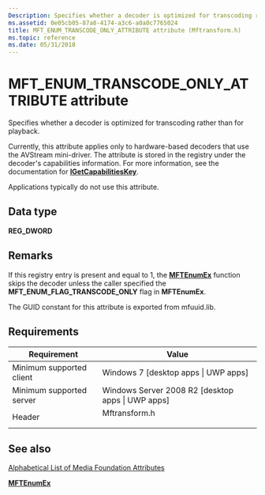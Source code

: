 ```yaml
---
Description: Specifies whether a decoder is optimized for transcoding rather than for playback.
ms.assetid: 0e05cb05-87a8-4174-a3c6-a0a0c7765024
title: MFT_ENUM_TRANSCODE_ONLY_ATTRIBUTE attribute (Mftransform.h)
ms.topic: reference
ms.date: 05/31/2018
---
```


# MFT\_ENUM\_TRANSCODE\_ONLY\_ATTRIBUTE attribute

Specifies whether a decoder is optimized for transcoding rather than for playback.

Currently, this attribute applies only to hardware-based decoders that use the AVStream mini-driver. The attribute is stored in the registry under the decoder's capabilities information. For more information, see the documentation for [**IGetCapabilitiesKey**](/windows/win32/api/strmif/nn-strmif-igetcapabilitieskey).

Applications typically do not use this attribute.

## Data type

**REG\_DWORD**

## Remarks

If this registry entry is present and equal to 1, the [**MFTEnumEx**](/windows/desktop/api/mfapi/nf-mfapi-mftenumex) function skips the decoder unless the caller specified the **MFT\_ENUM\_FLAG\_TRANSCODE\_ONLY** flag in **MFTEnumEx**.

The GUID constant for this attribute is exported from mfuuid.lib.

## Requirements



| Requirement | Value |
|-------------------------------------|------------------------------------------------------------------------------------------|
| Minimum supported client<br/> | Windows 7 \[desktop apps \| UWP apps\]<br/>                                        |
| Minimum supported server<br/> | Windows Server 2008 R2 \[desktop apps \| UWP apps\]<br/>                           |
| Header<br/>                   | <dl> <dt>Mftransform.h</dt> </dl> |



## See also

<dl> <dt>

[Alphabetical List of Media Foundation Attributes](alphabetical-list-of-media-foundation-attributes.md)
</dt> <dt>

[**MFTEnumEx**](/windows/desktop/api/mfapi/nf-mfapi-mftenumex)
</dt> </dl>

 

 

